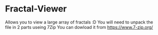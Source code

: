 # Fractal-Viewer
Allows you to view a large array of fractals :D
You will need to unpack the file in 2 parts useing 7Zip
You can dowload it from https://www.7-zip.org/
